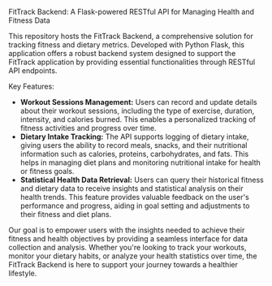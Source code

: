 FitTrack Backend: A Flask-powered RESTful API for Managing Health and Fitness Data

This repository hosts the FitTrack Backend, a comprehensive solution for tracking fitness and dietary metrics. Developed with Python Flask, this application offers a robust backend system designed to support the FitTrack application by providing essential functionalities through RESTful API endpoints.

Key Features:
- **Workout Sessions Management:** Users can record and update details about their workout sessions, including the type of exercise, duration, intensity, and calories burned. This enables a personalized tracking of fitness activities and progress over time.
- **Dietary Intake Tracking:** The API supports logging of dietary intake, giving users the ability to record meals, snacks, and their nutritional information such as calories, proteins, carbohydrates, and fats. This helps in managing diet plans and monitoring nutritional intake for health or fitness goals.
- **Statistical Health Data Retrieval:** Users can query their historical fitness and dietary data to receive insights and statistical analysis on their health trends. This feature provides valuable feedback on the user's performance and progress, aiding in goal setting and adjustments to their fitness and diet plans.

Our goal is to empower users with the insights needed to achieve their fitness and health objectives by providing a seamless interface for data collection and analysis. Whether you're looking to track your workouts, monitor your dietary habits, or analyze your health statistics over time, the FitTrack Backend is here to support your journey towards a healthier lifestyle.